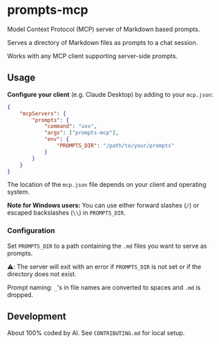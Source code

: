 # prompts-mcp

Model Context Protocol (MCP) server of Markdown based prompts.

Serves a directory of Markdown files as prompts to a chat session.

Works with any MCP client supporting server-side prompts.

## Usage

**Configure your client** (e.g. Claude Desktop) by adding to your `mcp.json`:

```json
{
    "mcpServers": {
        "prompts": {
            "command": "uvx",
            "args": ["prompts-mcp"],
            "env": {
                "PROMPTS_DIR": "/path/to/your/prompts"
            }
        }
    }
}
```

The location of the `mcp.json` file depends on your client and operating system.

**Note for Windows users:** You can use either forward slashes (`/`) or
escaped backslashes (`\\`) in `PROMPTS_DIR`.

### Configuration

Set `PROMPTS_DIR` to a path containing the `.md` files you want to serve as
prompts.

⚠️: The server will exit with an error if `PROMPTS_DIR` is not set
or if the directory does not exist.

Prompt naming: `_`'s in file names are converted to spaces and `.md` is dropped.

## Development

About 100% coded by AI. See `CONTRIBUTING.md` for local setup.
